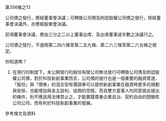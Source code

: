 第356條之13

公司債之發行，應經董事會決議；可轉換公司債及附認股權公司債之發行，除經董事會決議外，亦應經股東會決議。

前項董事會決議，應由三分之二以上董事出席，及出席董事過半數之決議行之。

公司債之發行，不適用第二四六條至第二五九條、第二六三條至第二六五條之規定。

你知道嗎？

1. 在現行的制度下，未公開發行的股份有限公司無法發行可轉換公司債及附認股權公司債，對於科技新創事業而言，公司債的發行也是一個重要的融資管道，「股份」與「債券」的混合型有價證券可以提供新創事業在融資時更多的規劃與安排，也能增加與金主談判、協商的空間，而且雙方當事人均同意彼此提出的條件，則不應該用法律禁止之，才能實踐尊重企業自治、契約自由的閉鎖性公司公司，而有利於科技新創事業的發展。

參考條文及資料

